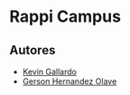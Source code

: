 # Rappi Campus
## Autores
- [Kevin Gallardo](https://github.com/Kevin2606)
- [Gerson Hernandez Olave](https://github.com/gersonhdz8)
